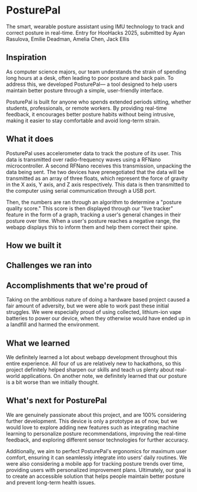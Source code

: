 # PosturePal 
The smart, wearable posture assistant using IMU technology to track and correct posture in real-time.
Entry for HooHacks 2025, submitted by Ayan Rasulova, Emilie Deadman, Amelia Chen, Jack Ellis

## Inspiration
As computer science majors, our team understands the strain of spending long hours at a desk, often leading to poor posture and back pain. To address this, we developed PosturePal— a tool designed to help users maintain better posture through a simple, user-friendly interface.

PosturePal is built for anyone who spends extended periods sitting, whether students, professionals, or remote workers. By providing real-time feedback, it encourages better posture habits without being intrusive, making it easier to stay comfortable and avoid long-term strain.

## What it does
PosturePal uses accelerometer data to track the posture of its user. This data is transmitted over radio-frequency waves using a RFNano microcontroller. A second RFNano receives this transmission, unpacking the data being sent. The two devices have prenegotiated that the data will be transmitted as an array of three floats, which represent the force of gravity in the X axis, Y axis, and Z axis respectively. This data is then transmitted to the computer using serial communication through a USB port. 

Then, the numbers are ran through an algorithm to determine a "posture quality score." This score is then displayed through our "live tracker" feature in the form of a graph, tracking a user's general changes in their posture over time. When a user's posture reaches a negative range, the webapp displays this to inform them and help them correct their spine. 

## How we built it

## Challenges we ran into

## Accomplishments that we're proud of
Taking on the ambitious nature of doing a hardware based project caused a fair amount of adversity, but we were able to work past these initial struggles. We were especially proud of using collected, lithium-ion vape batteries to power our device, when they otherwise would have ended up in a landfill and harmed the environment. 

## What we learned
We definitely learned a lot about webapp development throughout this entire experience. All four of us are relatively new to hackathons, so this project definitely helped sharpen our skills and teach us plenty about real-world applications. On another note, we definitely learned that our posture is a bit worse than we initially thought. 

## What's next for PosturePal
We are genuinely passionate about this project, and are 100% considering further development. This device is only a prototype as of now, but we would love to explore adding new features such as integrating machine learning to personalize posture recommendations, improving the real-time feedback, and exploring different sensor technologies for further accuracy.

Additionally, we aim to perfect PosturePal's ergonomics for maximum user comfort, ensuring it can seamlessly integrate into users’ daily routines. We were also considering a mobile app for tracking posture trends over time, providing users with personalized improvement plans. Ultimately, our goal is to create an accessible solution that helps people maintain better posture and prevent long-term health issues.



